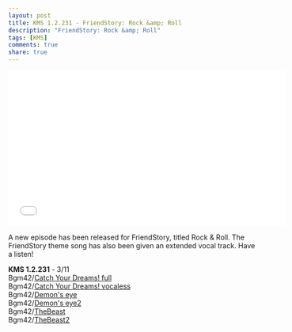 ```yaml
---
layout: post
title: KMS 1.2.231 - FriendStory: Rock &amp; Roll
description: "FriendStory: Rock &amp; Roll"
tags: [KMS]
comments: true
share: true
---
```


<iframe width="560" height="315" src="//www.youtube.com/embed/videoseries?list=PLARr36qkoiWYp5l34DBZav8hPCqVVokrs" frameborder="0" allowfullscreen></iframe>

A new episode has been released for FriendStory, titled Rock & Roll. The FriendStory theme song has also been given an extended
vocal track. Have a listen!

<b>KMS 1.2.231</b> - 3/11  
Bgm42/<a href="http://youtu.be/4mVj4qHNLso">Catch Your Dreams! full</a>  
Bgm42/<a href="http://youtu.be/IkSVdHl2WOs">Catch Your Dreams! vocaless</a>  
Bgm42/<a href="http://youtu.be/m7-KSFVZJzk">Demon's eye</a>  
Bgm42/<a href="http://youtu.be/RaXC3bWEYFc">Demon's eye2</a>  
Bgm42/<a href="http://youtu.be/317XVLPaHnY">TheBeast</a>  
Bgm42/<a href="http://youtu.be/axRaC6qDdLk">TheBeast2</a>  
